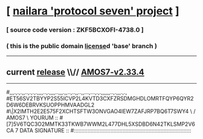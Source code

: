 
# [ [nailara 'protocol seven' project](http://nailara.network/) ]

### [ source code version : ZKF5BCXOFI-4738.0 ]

### ( this is the public domain [license](../license)d 'base' branch )
---
## current [release](https://github.com/nailara-technologies/protocol-7/releases) \\\\// [AMOS7-v2.33.4](https://github.com/nailara-technologies/protocol-7/releases/tag/AMOS7-v2.33.4)
---

#,,,.,.,.,,..,.,.,.,,,,..,.,,,,..,,,.,,..,..,,..,,...,...,.,.,,,,,,..,.,,,.,.,
#ET56SV2TBYYP2S55ICVP2L4KVTD3CXFZRSDMGHDLOMRTFQYP6QYR2D6W6DEBRVKSUOPPHMVAADGL2
#\\\|X2IMTH2E2E575F2XCHTSFTW3ONVGAO4IEW7ZAFJRP7BQ6T7SWY4 \ / AMOS7 \ YOURUM ::
#\[7]5V6TQC3O2MMTK33TKWB7WWM2L477DHL5XSDBD6N42TKLSMP2V6CA 7  DATA SIGNATURE ::
#:::::::::::::::::::::::::::::::::::::::::::::::::::::::::::::::::::::::::::::
